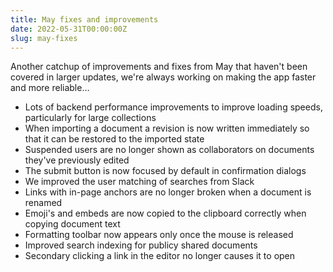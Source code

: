 ```yaml
---
title: May fixes and improvements
date: 2022-05-31T00:00:00Z
slug: may-fixes
---
```


Another catchup of improvements and fixes from May that haven't been covered in
larger updates, we're always working on making the app faster and more reliable…

- Lots of backend performance improvements to improve loading speeds, particularly for large collections
- When importing a document a revision is now written immediately so that it can be restored to the imported state
- Suspended users are no longer shown as collaborators on documents they've previously edited
- The submit button is now focused by default in confirmation dialogs
- We improved the user matching of searches from Slack
- Links with in-page anchors are no longer broken when a document is renamed
- Emoji's and embeds are now copied to the clipboard correctly when copying document text
- Formatting toolbar now appears only once the mouse is released
- Improved search indexing for publicy shared documents
- Secondary clicking a link in the editor no longer causes it to open
